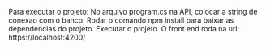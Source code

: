Para executar o projeto:
No arquivo program.cs na API, colocar a string de conexao com o banco. 
Rodar o comando npm install para baixar as dependencias do projeto.
Executar o projeto. 
O front end roda na url: https://localhost:4200/
